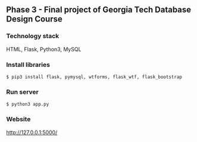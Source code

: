 ## Phase 3 - Final project of Georgia Tech Database Design Course

### Technology stack
HTML, Flask, Python3, MySQL

### Install libraries
`$ pip3 install flask, pymysql, wtforms, flask_wtf, flask_bootstrap`

### Run server
`$ python3 app.py`

### Website
http://127.0.0.1:5000/
